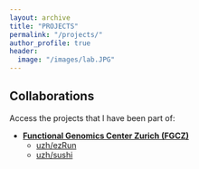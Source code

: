 ```yaml
---
layout: archive
title: "PROJECTS"
permalink: "/projects/"
author_profile: true
header:
  image: "/images/lab.JPG"
---
```



Collaborations
--------------
Access the projects that I have been part of:

- [**Functional Genomics Center Zurich (FGCZ)**](https://fgcz.ch/)
    - [uzh/ezRun](https://github.com/uzh/ezRun)
    - [uzh/sushi](https://github.com/uzh/sushi)